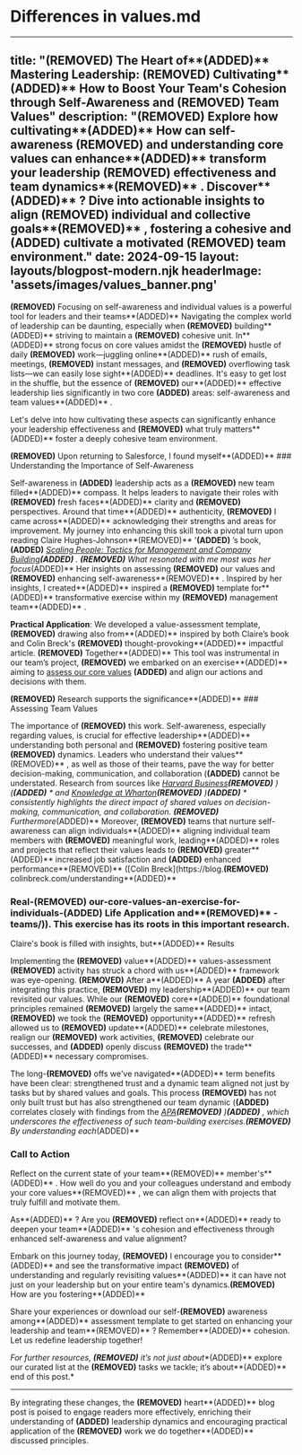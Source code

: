 # Differences in values.md

---
title: "**(REMOVED)** The Heart of**(ADDED)** Mastering Leadership: **(REMOVED)** Cultivating**(ADDED)** How to Boost Your Team's Cohesion through Self-Awareness and **(REMOVED)** Team Values"
description: "**(REMOVED)** Explore how cultivating**(ADDED)** How can self-awareness **(REMOVED)** and understanding core values can enhance**(ADDED)** transform your leadership **(REMOVED)** effectiveness and team dynamics**(REMOVED)** . Discover**(ADDED)** ? Dive into actionable insights to align **(REMOVED)** individual and collective goals**(REMOVED)** , fostering a cohesive and **(ADDED)** cultivate a motivated **(REMOVED)** team environment."
date: 2024-09-15
layout: layouts/blogpost-modern.njk
headerImage: 'assets/images/values_banner.png'
---

**(REMOVED)** Focusing on self-awareness and individual values is a powerful tool for leaders and their teams**(ADDED)** Navigating the complex world of leadership can be daunting, especially when **(REMOVED)** building**(ADDED)** striving to maintain a **(REMOVED)** cohesive unit. In**(ADDED)** strong focus on core values amidst the **(REMOVED)** hustle of daily **(REMOVED)** work—juggling online**(ADDED)** rush of emails, meetings, **(REMOVED)** instant messages, and **(REMOVED)** overflowing task lists—we can easily lose sight**(ADDED)** deadlines. It's easy to get lost in the shuffle, but the essence of **(REMOVED)** our**(ADDED)** effective leadership lies significantly in two core **(ADDED)** areas: self-awareness and team values**(ADDED)** .

Let's delve into how cultivating these aspects can significantly enhance your leadership effectiveness and **(REMOVED)** what truly matters**(ADDED)** foster a deeply cohesive team environment.

**(REMOVED)** Upon returning to Salesforce, I found myself**(ADDED)** ### Understanding the Importance of Self-Awareness

Self-awareness in **(ADDED)** leadership acts as a **(REMOVED)** new team filled**(ADDED)** compass. It helps leaders to navigate their roles with **(REMOVED)** fresh faces**(ADDED)** clarity and **(REMOVED)** perspectives. Around that time**(ADDED)** authenticity, **(REMOVED)** I came across**(ADDED)** acknowledging their strengths and areas for improvement. My journey into enhancing this skill took a pivotal turn upon reading Claire Hughes-Johnson**(REMOVED)** '**(ADDED)** ’s book, **(ADDED)** *[Scaling People: Tactics for Management and Company Building](https://www.amazon.com/Scaling-People-Tactics-Management-Building/dp/1953953212)**(ADDED)** *. **(REMOVED)** What resonated with me most was her focus**(ADDED)** Her insights on assessing **(REMOVED)** our values and **(REMOVED)** enhancing self-awareness**(REMOVED)** . Inspired by her insights, I created**(ADDED)**  inspired a **(REMOVED)** template for**(ADDED)** transformative exercise within my **(REMOVED)** management team**(ADDED)** .

**Practical Application**: We developed a value-assessment template, **(REMOVED)** drawing also from**(ADDED)** inspired by both Claire’s book and Colin Breck's **(REMOVED)** thought-provoking**(ADDED)** impactful article. **(REMOVED)** Together**(ADDED)** This tool was instrumental in our team’s project, **(REMOVED)** we embarked on an exercise**(ADDED)** aiming to [assess our core values](https://docs.google.com/document/d/1rmp7P-qzJ6gsXrYbxMJaHS8fRhdUmrabFsoUPmEPveQ/pub) **(ADDED)** and align our actions and decisions with them.

**(REMOVED)** Research supports the significance**(ADDED)** ### Assessing Team Values

The importance of **(REMOVED)** this work. Self-awareness, especially regarding values, is crucial for effective leadership**(ADDED)** understanding both personal and **(REMOVED)** fostering positive team **(REMOVED)** dynamics. Leaders who understand their values**(REMOVED)** , as well as those of their teams, pave the way for better decision-making, communication, and collaboration (**(ADDED)**  cannot be understated. Research from sources like *[Harvard Business](https://www.harvardbusiness.org/the-ladder-of-inference-building-self-awareness-to-be-a-better-human-centered-leader/)**(REMOVED)** ) (**(ADDED)** * and *[Knowledge at Wharton](https://knowledge.wharton.upenn.edu/podcast/knowledge-at-wharton-podcast/self-awareness-key-to-more-effective-team-discussions/)**(REMOVED)** )**(ADDED)** * consistently highlights the direct impact of shared values on decision-making, communication, and collaboration. **(REMOVED)** Furthermore**(ADDED)** Moreover, **(REMOVED)** teams that nurture self-awareness can align individuals**(ADDED)** aligning individual team members with **(REMOVED)** meaningful work, leading**(ADDED)** roles and projects that reflect their values leads to **(REMOVED)** greater**(ADDED)** increased job satisfaction and **(ADDED)** enhanced performance**(REMOVED)**  ([Colin Breck](https://blog.**(REMOVED)** colinbreck.com/understanding**(ADDED)** 

### Real-**(REMOVED)** our-core-values-an-exercise-for-individuals-**(ADDED)** Life Application and**(REMOVED)** -teams/)). This exercise has its roots in this important research.

Claire's book is filled with insights, but**(ADDED)**  Results

Implementing the **(REMOVED)** value**(ADDED)** values-assessment **(REMOVED)** activity has struck a chord with us**(ADDED)** framework was eye-opening. **(REMOVED)** After a**(ADDED)** A year **(ADDED)** after integrating this practice, **(REMOVED)** my leadership**(ADDED)** our team revisited our values. While our **(REMOVED)** core**(ADDED)** foundational principles remained **(REMOVED)** largely the same**(ADDED)** intact, **(REMOVED)** we took the **(REMOVED)** opportunity**(ADDED)** refresh allowed us to **(REMOVED)** update**(ADDED)** celebrate milestones, realign our **(REMOVED)** work activities, **(REMOVED)** celebrate our successes, and **(ADDED)** openly discuss **(REMOVED)** the trade**(ADDED)** necessary compromises.

The long-**(REMOVED)** offs we've navigated**(ADDED)** term benefits have been clear: strengthened trust and a dynamic team aligned not just by tasks but by shared values and goals. This process **(REMOVED)** has not only built trust but has also strengthened our team dynamic (**(ADDED)** correlates closely with findings from the *[APA](https://www.apa.org/monitor/2018/09/cover-teams)**(REMOVED)** )**(ADDED)** *, which underscores the effectiveness of such team-building exercises.**(REMOVED)**  By understanding each**(ADDED)** 

### Call to Action

Reflect on the current state of your team**(REMOVED)**  member's**(ADDED)** . How well do you and your colleagues understand and embody your core values**(REMOVED)** , we can align them with projects that truly fulfill and motivate them.

As**(ADDED)** ? Are you **(REMOVED)** reflect on**(ADDED)** ready to deepen your team**(ADDED)** 's cohesion and effectiveness through enhanced self-awareness and value alignment?

Embark on this journey today, **(REMOVED)** I encourage you to consider**(ADDED)** and see the transformative impact **(REMOVED)** of understanding and regularly revisiting values**(ADDED)** it can have not just on your leadership but on your entire team's dynamics.**(REMOVED)**  How are you fostering**(ADDED)** 

Share your experiences or download our self-**(REMOVED)** awareness among**(ADDED)** assessment template to get started on enhancing your leadership and team**(REMOVED)** ? Remember**(ADDED)**  cohesion. Let us redefine leadership together!

*For further resources, **(REMOVED)** it’s not just about**(ADDED)** explore our curated list at the **(REMOVED)** tasks we tackle; it’s about**(ADDED)** end of this post.*

---

By integrating these changes, the **(REMOVED)** heart**(ADDED)** blog post is poised to engage readers more effectively, enriching their understanding of **(ADDED)** leadership dynamics and encouraging practical application of the **(REMOVED)** work we do together**(ADDED)** discussed principles.

